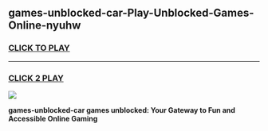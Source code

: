 
## games-unblocked-car-Play-Unblocked-Games-Online-nyuhw
<h3>
<a href="https://premium76.site?title=games-unblocked-car&ref=25A">CLICK TO PLAY</a></h3>
<hr>

<h3>
<a href="https://premium76.site?title=games-unblocked-car&ref=25A">CLICK 2 PLAY</a>
  
</h3>

<a href="https://premium76.site?title=games-unblocked-car&ref=25A"><img src="https://clearcache.store/games.png"></a>


**games-unblocked-car games unblocked: Your Gateway to Fun and Accessible Online Gaming**
